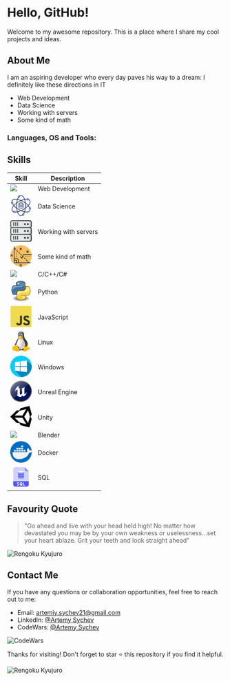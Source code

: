 # Hello, GitHub!

Welcome to my awesome repository. This is a place where I share my cool projects and ideas.

## About Me

I am an aspiring developer who every day paves his way to a dream:
I definitely like these directions in IT

- Web Development
- Data Science
- Working with servers
- Some kind of math

### Languages, OS and Tools:

## Skills

| Skill                                          | Description                              |
|-----------------------------------------------|------------------------------------------|
| <img src="web_developing.png" width="50">     | Web Development                          |
| <img src="data_science.png" width="50">       | Data Science                            |
| <img src="servers.png" width="50">            | Working with servers                    |
| <img src="math.png" width="50">               | Some kind of math                        |
| <img src="c#.png" width="50">                 | C/C++/C#                                 |
| <img src="python.png" width="50">             | Python                                   |
| <img src="js.png" width="50">                 | JavaScript                               |
| <img src="linux.png" width="50">              | Linux                                    |
| <img src="windows.png" width="50">            | Windows                                  |
| <img src="ue.png" width="50">                 | Unreal Engine                            |
| <img src="unity.png" width="50">              | Unity                                    |
| <img src="blender.png" width="50">            | Blender                                  |
| <img src="docker.png" width="50">             | Docker                                   |
| <img src="sql.png" width="50">                | SQL                                      |



## Favourity Quote

> "Go ahead and live with your head held high! No matter how devastated you may be by your own weakness or uselessness…set your heart ablaze. Grit your teeth and look straight ahead"


![Rengoku Kyujuro](https://media.tenor.com/ButPqvDjPgAAAAAd/rengoku-9th-form.gif)

## Contact Me

If you have any questions or collaboration opportunities, feel free to reach out to me:

- Email: artemiy.sychev21@gmail.com
- LinkedIn: [@Artemy Sychev](https://www.linkedin.com/in/artemy-sychev-803465207/)
- CodeWars: [@Artemy Sychev](https://www.codewars.com/users/Artemy%20Sychev)

![CodeWars](https://www.codewars.com/users/Artemy%20Sychev/badges/large)

Thanks for visiting! Don't forget to star ⭐ this repository if you find it helpful.

![Rengoku Kyujuro](https://media.tenor.com/LLEDRF5f4TMAAAAC/rengoku-vs-akaza.gif)
